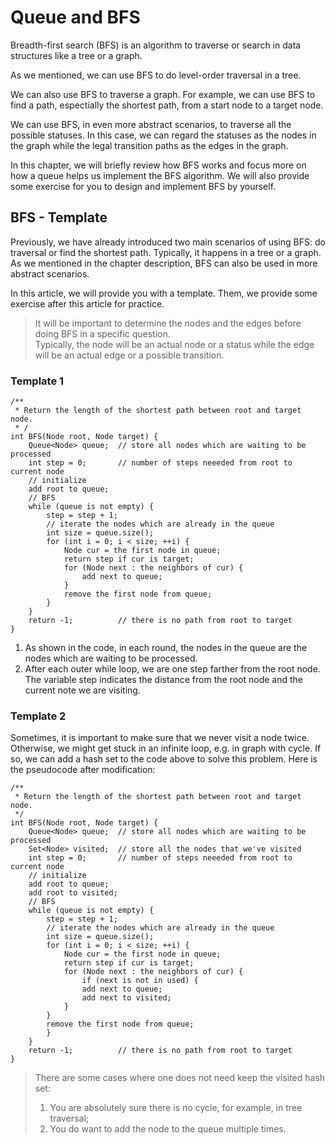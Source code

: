 # Queue and BFS

Breadth-first search (BFS) is an algorithm to traverse or search in data structures like a tree or a graph.

As we mentioned, we can use BFS to do level-order traversal in a tree.

We can also use BFS to traverse a graph. 
For example, we can use BFS to find a path, espectially the shortest path, from a start node to a target node.

We can use BFS, in even more abstract scenarios, to traverse all the possible statuses.
In this case, we can regard the statuses as the nodes in the graph while the legal transition paths as the edges in the graph.

In this chapter, we will briefly review how BFS works and focus more on how a queue helps us implement the BFS algorithm.
We will also provide some exercise for you to design and implement BFS by yourself.

## BFS - Template

Previously, we have already introduced two main scenarios of using BFS: do traversal or find the shortest path. Typically, it happens in a tree or a graph.
As we mentioned in the chapter description, BFS can also be used in more abstract scenarios.

In this article, we will provide you with a template. Them, we provide some exercise after this article for practice.

> It will be important to determine the nodes and the edges before doing BFS in a specific question.  
> Typically, the node will be an actual node or a status while the edge will be an actual edge or a possible transition.

### Template 1
    /**
     * Return the length of the shortest path between root and target node.
     * /
    int BFS(Node root, Node target) {
        Queue<Node> queue;  // store all nodes which are waiting to be processed
        int step = 0;       // number of steps neeeded from root to current node
        // initialize
        add root to queue;
        // BFS
        while (queue is not empty) {
            step = step + 1;
            // iterate the nodes which are already in the queue
            int size = queue.size();
            for (int i = 0; i < size; ++i) {
                Node cur = the first node in queue;
                return step if cur is target;
                for (Node next : the neighbors of cur) {
                    add next to queue;
                }
                remove the first node from queue;
            }
        }
        return -1;          // there is no path from root to target
    }
1. As shown in the code, in each round, the nodes in the queue are the nodes which are waiting to be processed.
2. After each outer while loop, we are one step farther from the root node. The variable step indicates the distance from the root node and the current note we are visiting.

### Template 2

Sometimes, it is important to make sure that we never visit a node twice. Otherwise, we might get stuck in an infinite loop, e.g. in graph with cycle.
If so, we can add a hash set to the code above to solve this problem. Here is the pseudocode after modification:

    /**
     * Return the length of the shortest path between root and target node.
     */
    int BFS(Node root, Node target) {
        Queue<Node> queue;  // store all nodes which are waiting to be processed
        Set<Node> visited;  // store all the nodes that we've visited
        int step = 0;       // number of steps neeeded from root to current node
        // initialize
        add root to queue;
        add root to visited;
        // BFS
        while (queue is not empty) {
            step = step + 1;
            // iterate the nodes which are already in the queue
            int size = queue.size();
            for (int i = 0; i < size; ++i) {
                Node cur = the first node in queue;
                return step if cur is target;
                for (Node next : the neighbors of cur) {
                    if (next is not in used) {
                    add next to queue;
                    add next to visited;
                }
            }
            remove the first node from queue;
            }
        }
        return -1;          // there is no path from root to target
    }

>There are some cases where one does not need keep the visited hash set:  
>1. You are absolutely sure there is no cycle, for example, in tree traversal;
>2. You do want to add the node to the queue multiple times.

